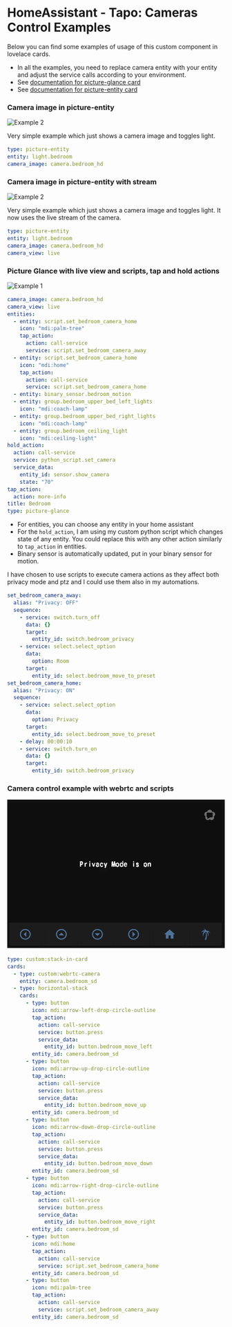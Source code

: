 # HomeAssistant - Tapo: Cameras Control Examples

Below you can find some examples of usage of this custom component in lovelace cards.

- In all the examples, you need to replace camera entity with your entity and adjust the service calls according to your environment.
- See [documentation for picture-glance card](https://www.home-assistant.io/lovelace/picture-glance/)
- See [documentation for picture-entity card](https://www.home-assistant.io/lovelace/picture-entity/)

### Camera image in picture-entity

![Example 2](example2.png)

Very simple example which just shows a camera image and toggles light.

```yaml
type: picture-entity
entity: light.bedroom
camera_image: camera.bedroom_hd
```

### Camera image in picture-entity with stream

![Example 2](example2.png)

Very simple example which just shows a camera image and toggles light. It now uses the live stream of the camera.

```yaml
type: picture-entity
entity: light.bedroom
camera_image: camera.bedroom_hd
camera_view: live
```

### Picture Glance with live view and scripts, tap and hold actions

![Example 1](example1.png)

```yaml
camera_image: camera.bedroom_hd
camera_view: live
entities:
  - entity: script.set_bedroom_camera_home
    icon: "mdi:palm-tree"
    tap_action:
      action: call-service
      service: script.set_bedroom_camera_away
  - entity: script.set_bedroom_camera_home
    icon: "mdi:home"
    tap_action:
      action: call-service
      service: script.set_bedroom_camera_home
  - entity: binary_sensor.bedroom_motion
  - entity: group.bedroom_upper_bed_left_lights
    icon: "mdi:coach-lamp"
  - entity: group.bedroom_upper_bed_right_lights
    icon: "mdi:coach-lamp"
  - entity: group.bedroom_ceiling_light
    icon: "mdi:ceiling-light"
hold_action:
  action: call-service
  service: python_script.set_camera
  service_data:
    entity_id: sensor.show_camera
    state: "70"
tap_action:
  action: more-info
title: Bedroom
type: picture-glance
```

- For entities, you can choose any entity in your home assistant
- For the `hold_action`, I am using my custom python script which changes state of any entity. You could replace this with any other action similarly to `tap_action` in entities.
- Binary sensor is automatically updated, put in your binary sensor for motion.

I have chosen to use scripts to execute camera actions as they affect both privacy mode and ptz and I could use them also in my automations.

```yaml
set_bedroom_camera_away:
  alias: "Privacy: OFF"
  sequence:
    - service: switch.turn_off
      data: {}
      target:
        entity_id: switch.bedroom_privacy
    - service: select.select_option
      data:
        option: Room
      target:
        entity_id: select.bedroom_move_to_preset
set_bedroom_camera_home:
  alias: "Privacy: ON"
  sequence:
    - service: select.select_option
      data:
        option: Privacy
      target:
        entity_id: select.bedroom_move_to_preset
    - delay: 00:00:10
    - service: switch.turn_on
      data: {}
      target:
        entity_id: switch.bedroom_privacy
```

### Camera control example with webrtc and scripts

![Example 5](example5.png)

```yaml
type: custom:stack-in-card
cards:
  - type: custom:webrtc-camera
    entity: camera.bedroom_sd
  - type: horizontal-stack
    cards:
      - type: button
        icon: mdi:arrow-left-drop-circle-outline
        tap_action:
          action: call-service
          service: button.press
          service_data:
            entity_id: button.bedroom_move_left
        entity_id: camera.bedroom_sd
      - type: button
        icon: mdi:arrow-up-drop-circle-outline
        tap_action:
          action: call-service
          service: button.press
          service_data:
            entity_id: button.bedroom_move_up
        entity_id: camera.bedroom_sd
      - type: button
        icon: mdi:arrow-down-drop-circle-outline
        tap_action:
          action: call-service
          service: button.press
          service_data:
            entity_id: button.bedroom_move_down
        entity_id: camera.bedroom_sd
      - type: button
        icon: mdi:arrow-right-drop-circle-outline
        tap_action:
          action: call-service
          service: button.press
          service_data:
            entity_id: button.bedroom_move_right
        entity_id: camera.bedroom_sd
      - type: button
        icon: mdi:home
        tap_action:
          action: call-service
          service: script.set_bedroom_camera_home
        entity_id: camera.bedroom_sd
      - type: button
        icon: mdi:palm-tree
        tap_action:
          action: call-service
          service: script.set_bedroom_camera_away
        entity_id: camera.bedroom_sd
```
